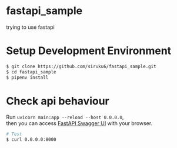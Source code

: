 # fastapi_sample
trying to use fastapi

# Setup Development Environment

```bash
$ git clone https://github.com/siruku6/fastapi_sample.git
$ cd fastapi_sample
$ pipenv install
```

# Check api behaviour

Run `uvicorn main:app --reload --host 0.0.0.0`,  
then you can access [FastAPI Swagger UI](http://0.0.0.0:8000/docs) with your browser.

```bash
# Test
$ curl 0.0.0.0:8000
```
